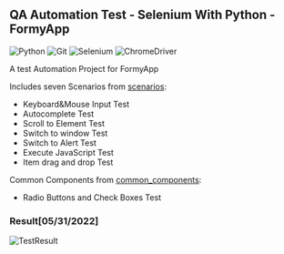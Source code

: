 ﻿## QA Automation Test - Selenium With Python - FormyApp
 ![Python](https://img.shields.io/badge/Python-000000?style=for-the-badge&logo=python&logoColor=white)
 ![Git](https://img.shields.io/badge/GIT-000000?style=for-the-badge&logo=git&logoColor=white)
 ![Selenium](https://img.shields.io/badge/Selenium-000000?style=for-the-badge&logo=Selenium&logoColor=white)
 ![ChromeDriver](https://img.shields.io/badge/Google_chrome-000000?style=for-the-badge&logo=Google-chrome&logoColor=white)
 <p>A test Automation Project for FormyApp </p>
 <p>Includes seven Scenarios from <a href="https://github.com/Berkantyuks/QA-Automation-Test-Selenium-wPython-FormyApp/tree/main/scenarios">scenarios</a>:</p>
 <ul>
  <li>Keyboard&Mouse Input Test</li>
  <li>Autocomplete Test</li>
  <li>Scroll to Element Test</li>
  <li>Switch to window Test</li>
  <li>Switch to Alert Test</li>
  <li>Execute JavaScript Test</li>
  <li>Item drag and drop Test</li>
 </ul>

 <p>Common Components from <a href="https://github.com/Berkantyuks/QA-Automation-Test-Selenium-wPython-FormyApp/tree/main/common_components">common_components</a>:</p>
 <ul>
  <li>Radio Buttons and Check Boxes Test</li>
 </ul>
 
 ### Result[05/31/2022]
 ![TestResult](https://user-images.githubusercontent.com/61010367/171069989-bed8e741-3b54-423a-9dc9-813027bfc6db.png)


